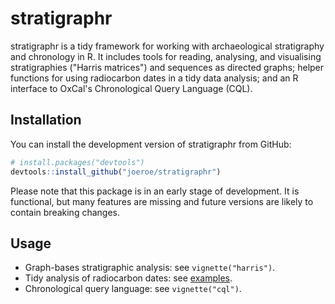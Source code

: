 # stratigraphr

stratigraphr is a tidy framework for working with archaeological stratigraphy and chronology in R.
It includes tools for reading, analysing, and visualising stratigraphies ("Harris matrices") and sequences as directed graphs;
helper functions for using radiocarbon dates in a tidy data analysis; 
and an R interface to OxCal's Chronological Query Language (CQL).

## Installation

You can install the development version of stratigraphr from GitHub:

```r
# install.packages("devtools")
devtools::install_github("joeroe/stratigraphr")
```

Please note that this package is in an early stage of development.
It is functional, but many features are missing and future versions are likely to contain breaking changes.

## Usage

* Graph-bases stratigraphic analysis: see `vignette("harris")`.
* Tidy analysis of radiocarbon dates: see [examples](https://twitter.com/joeroe90/status/1102887126004310017).
* Chronological query language: see `vignette("cql")`.